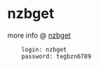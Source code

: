 # nzbget
more info @ [nzbget](https://hub.docker.com/r/linuxserver/nzbget/)

```
	login: nzbget
	password: tegbzn6789
```